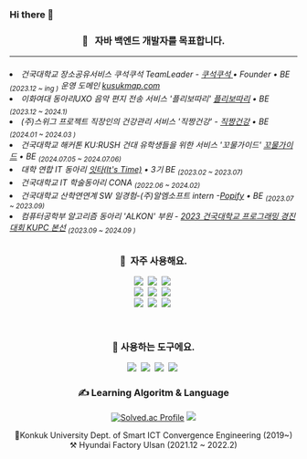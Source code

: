 ### Hi there 👋


<div align="center">
  


<!--
**devraphy/devraphy** is a ✨ _special_ ✨ repository because its `README.md` (this file) appears on your GitHub profile.

Here are some ideas to get you started:

- 🔭 I’m currently working on ...
- 🌱 I’m currently learning ...
- 👯 I’m looking to collaborate on ...
- 🤔 I’m looking for help with ...
- 💬 Ask me about ...
- 📫 How to reach me: ...
- 😄 Pronouns: ...
- ⚡ Fun fact: ...
-->
<!--
![header](https://capsule-render.vercel.app/api?type=waving&color=0:00C9FF,50:40E0D0,100:FF8C00&height=300&section=header&text=Dong%20Hun%20Choi&fontColor=FFFFFF&fontSize=65&fontAlign=36&fontAlignY=35&animation=fadeIn&desc=느리지만%20지속하는%20개발자&descAlign=24&descSize=25&descAlignY=58)
-->

<h3 align="center">🚀 &nbsp; 자바 백엔드 개발자를 목표합니다.</h3>
<hr>   
<div align="left">  

<h6 align=left>
<li>건국대학교 장소공유서비스 쿠석쿠석 TeamLeader - <a href="https://github.com/KONKUK-MAP-Service/Ku-suk-Ku-suk">쿠석쿠석 </a> • Founder • BE <sub> (2023.12 ~ ing )</sub> 운영 도메인 <a href="https://www.kusukmap.com"> kusukmap.com</a> </li>
 <li> 이화여대 동아리UXO 음악 편지 전송 서비스 '플리보따리' <a href="https://github.com/Playlist-pack/Server">플리보따리</a>  • BE <sub>(2023.12 ~ 2024.1)</sub></li>
 <li> (주)스위그 프로젝트 직장인의 건강관리 서비스 '직짱건강' - <a href="https://github.com/SWYP-3rd-period-1-team/zigzzang-backend">직짱건강</a> • BE <sub>(2024.01 ~ 2024.03 )</sub></li>
   <li> 건국대학교 해커톤 KU:RUSH 건대 유학생들을 위한 서비스 '꼬물가이드' <a href="https://github.com/KONKUK-HACKATON/Server">꼬물가이드</a>  • BE <sub>(2024.07.05 ~ 2024.07.06)</sub></li>
  <li>대학 연합 IT 동아리 <a href="https://github.com/itstime22">잇타(It's Time)</a> • 3기 BE <sub>(2023.02 ~ 2023.07)</sub></li>
 <li> 건국대학교 IT 학술동아리 CONA <sub>(2022.06 ~ 2024.02) </sub> </li>
 <li>건국대학교 산학연연계 SW 일경험-(주)알엠소프트 intern -<a href="https://github.com/ulsandonghun/Popify_Server">Popify</a>  •  BE <sub>(2023.07 ~ 2023.09)</sub></li>
 <li>컴퓨터공학부 알고리즘 동아리 'ALKON' 부원 - <a href="https://solved.ac/badges/kupc2023">2023 건국대학교 프로그래밍 경진대회 KUPC 본선</a> <sub>(2023.09 ~ 2024.09 )</sub></li>
 
 
</h6>
</div>





<h3 align="center">📌 &nbsp;자주 사용해요.</h3>
<p align="center">
 <a href="#"><img src="https://img.shields.io/badge/Spring-darkgreen?style=for-the-badge&logo=Spring&logoColor=white"/></a>&nbsp; 
 <a href="#"><img src="https://img.shields.io/badge/Spring Boot-darkgreen?style=for-the-badge&logo=SpringBoot&logoColor=white"/></a>&nbsp;
 <a href="#"><img src="https://img.shields.io/badge/Spring JPA-darkgreen?style=for-the-badge&logo=Spring&logoColor=white"/></a>&nbsp;
 <br/>
 <a href="#"><img src="https://img.shields.io/badge/Java-3673A5?style=for-the-badge&logo=CoffeeScript&logoColor=white"/></a>&nbsp;
 <a href="#"><img src="https://img.shields.io/badge/MySQL-%23FF6C37?style=for-the-badge&logo=mysql&logoColor=white"/></a>&nbsp
   <a href="#"><img src="https://img.shields.io/badge/redis-%23DD0031.svg?style=for-the-badge&logo=redis&logoColor=white"/></a>&nbsp
 <br/>
 <a href="#"><img src="https://img.shields.io/badge/github%20actions-%232671E5.svg?style=for-the-badge&logo=githubactions&logoColor=white"/></a>&nbsp
 <a href="#"><img src="https://img.shields.io/badge/AWS-%23FF9900.svg?style=for-the-badge&logo=amazon-aws&logoColor=white"/></a>&nbsp
  <a href="#"><img src="https://img.shields.io/badge/docker-%230db7ed.svg?style=for-the-badge&logo=docker&logoColor=white"/></a>&nbsp



  


 
 
</p>


</p>

<br/>


<h3 align="center"> 🔧&nbsp;사용하는 도구에요.</h3>
<p align="center">
 <a href="#"><img src="https://img.shields.io/badge/-IntelliJ%20IDEA-%23000000?style=for-the-badge&logo=IntelliJ%20IDEA&logoColor=white"/></a>&nbsp  
 <a href="#"><img src="https://img.shields.io/badge/-GitHub-%23181717?style=for-the-badge&logo=GitHub&logoColor=white"/></a>&nbsp
 <a href="#"><img src="https://img.shields.io/badge/-Postman-%23FF6C37?style=for-the-badge&logo=Postman&logoColor=white"/></a>&nbsp
 <a href="#"><img src="https://img.shields.io/badge/-Swagger-%23Clojure?style=for-the-badge&logo=swagger&logoColor=white"/></a>&nbsp
</p>

 

 
 <h3 align="center">✍️ Learning Algoritm & Language</h3>
 
 <p align="center">

 [![Solved.ac Profile](http://mazassumnida.wtf/api/v2/generate_badge?boj=lavie67)](https://solved.ac/lavie67/)
  <img src="https://github-readme-stats.vercel.app/api/top-langs/?username=ulsandonghun&layout=compact">
 </p>
 
 <p align="center">
🌱Konkuk University Dept. of Smart ICT Convergence Engineering (2019~) <br/>
⚒ Hyundai Factory Ulsan (2021.12 ~ 2022.2)<br/>


  
 </p>
 
 </div>

